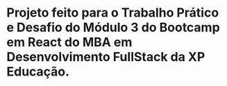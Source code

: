 # Projeto feito para o Trabalho Prático e Desafio do Módulo 3 do Bootcamp em React do MBA em Desenvolvimento FullStack da XP Educação.